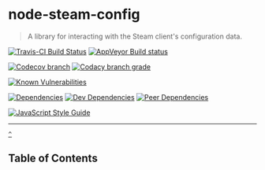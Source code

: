 # node-steam-config

> A library for interacting with the Steam client's configuration data.

[![Travis-CI Build Status](https://travis-ci.org/l3laze/node-steam-config.svg?branch=master)](https://travis-ci.org/l3laze/node-steam-config?branch=master) [![AppVeyor Build status](https://ci.appveyor.com/api/projects/status/mhpi0l2hog0lbmuw/branch/master?svg=true)](https://ci.appveyor.com/project/l3laze/node-steam-config/branch/master)

[![Codecov branch](https://img.shields.io/codecov/c/github/l3laze/node-steam-config/master.svg)](https://codecov.io/gh/l3laze/node-steam-config/list/master) [![Codacy branch grade](https://img.shields.io/codacy/grade/6ce28f60d6e64da8bd2c36782fd57973/master.svg)](https://app.codacy.com/app/l3laze/node-steam-config/dashboard)

[![Known Vulnerabilities](https://snyk.io/test/github/l3laze/node-steam-config/badge.svg?targetFile=package.json)](https://snyk.io/test/github/l3laze/node-steam-config?targetFile=package.json)

[![Dependencies](https://img.shields.io/david/l3laze/node-steam-config.svg)](https://github.com/l3laze/node-steam-config/issues) [![Dev Dependencies](https://img.shields.io/david/dev/l3laze/node-steam-config.svg)](https://github.com/l3laze/node-steam-config) [![Peer Dependencies](https://img.shields.io/david/peer/l3laze/node-steam-config.svg)](https://github.com/l3laze/node-steam-config)

[![JavaScript Style Guide](https://cdn.rawgit.com/standard/standard/master/badge.svg)](https://github.com/standard/standard)

----

<a name="toc" href="#-">`^`</a>
## **Table of Contents**
